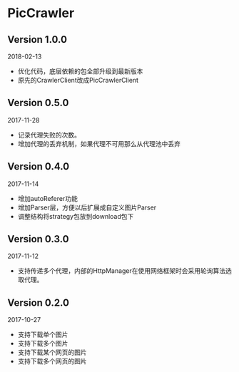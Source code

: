 PicCrawler
===

Version 1.0.0
---
2018-02-13
 *  优化代码，底层依赖的包全部升级到最新版本
 *  原先的CrawlerClient改成PicCrawlerClient

Version 0.5.0
---
2017-11-28
 *  记录代理失败的次数。
 *  增加代理的丢弃机制，如果代理不可用那么从代理池中丢弃

Version 0.4.0
---
2017-11-14
 *  增加autoReferer功能
 *  增加Parser层，方便以后扩展成自定义图片Parser
 *  调整结构将strategy包放到download包下

Version 0.3.0
---
2017-11-12
 *  支持传递多个代理，内部的HttpManager在使用网络框架时会采用轮询算法选取代理。

Version 0.2.0
---
2017-10-27
 *  支持下载单个图片
 *  支持下载多个图片
 *  支持下载某个网页的图片
 *  支持下载多个网页的图片